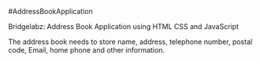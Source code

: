 #AddressBookApplication

Bridgelabz: Address Book Application using HTML CSS and JavaScript

The address book needs to store name, address, telephone number, postal code, Email, home phone and other information.
